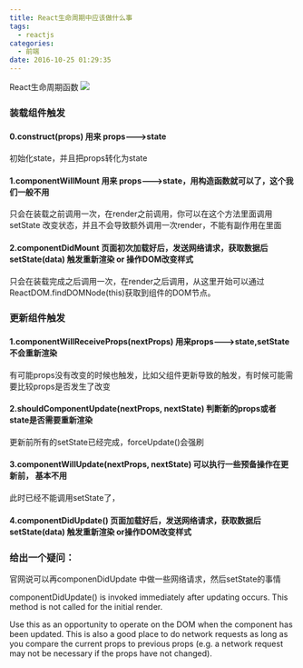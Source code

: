 ```yaml
---
title: React生命周期中应该做什么事
tags:
  - reactjs
categories:
  - 前端
date: 2016-10-25 01:29:35
---
```


React生命周期函数
![](https://images2015.cnblogs.com/blog/564050/201703/564050-20170301005923235-1884053087.png)
### 装载组件触发
#### 0.construct(props) 用来 props--->state
初始化state，并且把props转化为state

#### 1.componentWillMount   用来 props--->state，用构造函数就可以了，这个我们一般不用
只会在装载之前调用一次，在render之前调用，你可以在这个方法里面调用setState 改变状态，并且不会导致额外调用一次render，不能有副作用在里面

#### 2.componentDidMount    页面初次加载好后，发送网络请求，获取数据后setState(data) 触发重新渲染 or 操作DOM改变样式
只会在装载完成之后调用一次，在render之后调用，从这里开始可以通过 ReactDOM.findDOMNode(this)获取到组件的DOM节点。

### 更新组件触发
#### 1.componentWillReceiveProps(nextProps)  用来props--->state,setState不会重新渲染
有可能props没有改变的时候也触发，比如父组件更新导致的触发，有时候可能需要比较props是否发生了改变

#### 2.shouldComponentUpdate(nextProps, nextState)  判断新的props或者state是否需要重新渲染
更新前所有的setState已经完成，forceUpdate()会强刷

#### 3.componentWillUpdate(nextProps, nextState)  可以执行一些预备操作在更新前， 基本不用
此时已经不能调用setState了，

#### 4.componentDidUpdate()  页面加载好后，发送网络请求，获取数据后setState(data) 触发重新渲染 or操作DOM改变样式

### 给出一个疑问：

官网说可以再componenDidUpdate 中做一些网络请求，然后setState的事情

componentDidUpdate() is invoked immediately after updating occurs. This method is not called for the initial render.

Use this as an opportunity to operate on the DOM when the component has been updated. This is also a good place to do network requests as long as you compare the current props to previous props (e.g. a network request may not be necessary if the props have not changed).

 